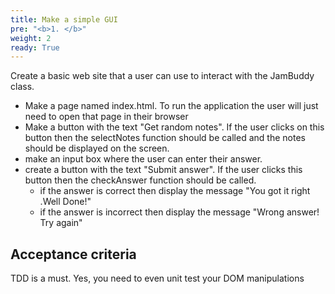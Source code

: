 ```yaml
---
title: Make a simple GUI
pre: "<b>1. </b>"
weight: 2
ready: True
---
```


Create a basic web site that a user can use to interact with the JamBuddy class.

- Make a page named index.html. To run the application the user will just need to open that page in their browser
- Make a button with the text "Get random notes". If the user clicks on this button then the selectNotes function should be called and the notes should be displayed on the screen.
- make an input box where the user can enter their answer.
- create a button with the text "Submit answer". If the user clicks this button then the checkAnswer function should be called.
  - if the answer is correct then display the message "You got it right .Well Done!"
  - if the answer is incorrect then display the message "Wrong answer! Try again"

## Acceptance criteria

TDD is a must. Yes, you need to even unit test your DOM manipulations
